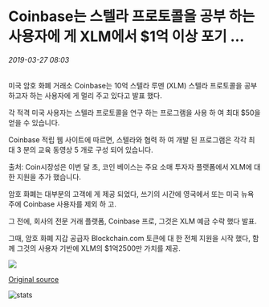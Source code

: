 # Coinbase는 스텔라 프로토콜을 공부 하는 사용자에 게 XLM에서 $1억 이상 포기 ...

###### 2019-03-27 08:03

미국 암호 화폐 거래소 Coinbase는 10억 스텔라 루멘 (XLM) 스텔라 프로토콜을 공부 하고자 하는 사용자에 게 멀리 주고 있다고 발표 했다.

각 적격 미국 사용자는 스텔라 프로토콜을 연구 하는 프로그램을 사용 하 여 최대 $50을 얻을 수 있습니다.

Coinbase 적립 웹 사이트에 따르면, 스텔라와 협력 하 여 개발 된 프로그램은 각각 최대 3 분의 교육 동영상 5 개로 구성 되어 있습니다.

출처: Coin시장성은 이번 달 초, 코인 베이스는 주요 소매 투자자 플랫폼에서 XLM에 대 한 지원을 추가 했습니다.

암호 화폐는 대부분의 고객에 게 제공 되었다, 쓰기의 시간에 영국에서 또는 미국 뉴욕 주에 Coinbase 사용자를 제외 하 고.

그 전에, 회사의 전문 거래 플랫폼, Coinbase 프로, 그것은 XLM 예금 수락 했다 발표.

그때, 암호 화폐 지갑 공급자 Blockchain.com 토큰에 대 한 전체 지원을 시작 했다, 함께 그것의 사용자 기반에 XLM의 $1억2500만 가치를 제공.

![](https://s3.cointelegraph.com/storage/uploads/view/394baff279edd719b901da66d484f6e2.png)

[Original source](https://cointelegraph.com/news/coinbase-to-give-away-over-100-million-in-xlm-to-users-who-study-stellar-protocol)

![stats](https://c.statcounter.com/11760860/0/a89fa40b/1/ "stats")
